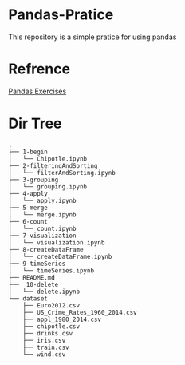 # Pandas-Pratice
This repository is a simple pratice for using pandas

# Refrence
[Pandas Exercises](https://github.com/guipsamora/pandas_exercises)

# Dir Tree
```
.
├── 1-begin
│   └── Chipotle.ipynb
├── 2-filteringAndSorting
│   └── filterAndSorting.ipynb
├── 3-grouping
│   └── grouping.ipynb
├── 4-apply
│   └── apply.ipynb
├── 5-merge
│   └── merge.ipynb
├── 6-count
│   └── count.ipynb
├── 7-visualization
│   └── visualization.ipynb
├── 8-createDataFrame
│   └── createDataFrame.ipynb
├── 9-timeSeries
│   └── timeSeries.ipynb
├── README.md
├── _10-delete
│   └── delete.ipynb
└── dataset
    ├── Euro2012.csv
    ├── US_Crime_Rates_1960_2014.csv
    ├── appl_1980_2014.csv
    ├── chipotle.csv
    ├── drinks.csv
    ├── iris.csv
    ├── train.csv
    └── wind.csv
```
